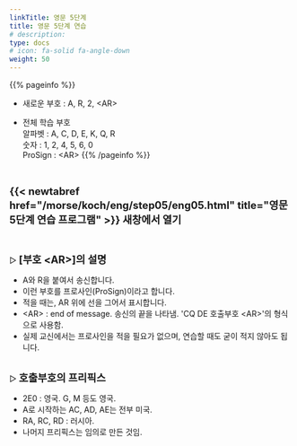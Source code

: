```yaml
---
linkTitle: 영문 5단계
title: 영문 5단계 연습
# description: 
type: docs
# icon: fa-solid fa-angle-down
weight: 50
---
```


{{% pageinfo %}}

* 새로운 부호 : A, R, 2, &lt;AR&gt;

* 전체 학습 부호<br>
알파벳 : A, C, D, E, K, Q, R<br>
숫자 : 1, 2, 4, 5, 6, 0<br>
ProSign : &lt;AR&gt;
{{% /pageinfo %}}

<br>

<b><span style="font-size:130%">{{< newtabref href="/morse/koch/eng/step05/eng05.html" title="영문 5단계 연습 프로그램" >}} 새창에서 열기</span></b>

<br>

▷ <b><span style="font-size:130%">[부호  &lt;AR&gt;]의 설명</span></b>
- A와 R을 붙여서 송신합니다.
- 이런 부호를 프로사인(ProSign)이라고 합니다.
- 적을 때는, AR 위에 선을 그어서 표시합니다.
- &lt;AR&gt; : end of message. 송신의 끝을 나타냄. 'CQ DE 호출부호 &lt;AR&gt;'의 형식으로 사용함.
- 실제 교신에서는 프로사인을 적을 필요가 없으며, 연습할 때도 굳이 적지 않아도 됩니다.
<br><br>

▷ <b><span style="font-size:130%">호출부호의 프리픽스</span></b>
- 2E0 : 영국. G, M 등도 영국.
- A로 시작하는 AC, AD, AE는 전부 미국.
- RA, RC, RD : 러시아.
- 나머지 프리픽스는 임의로 만든 것임.

